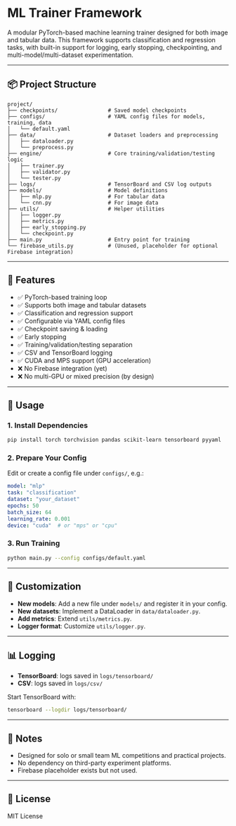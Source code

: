 # ML Trainer Framework

A modular PyTorch-based machine learning trainer designed for both image and tabular data. This framework supports classification and regression tasks, with built-in support for logging, early stopping, checkpointing, and multi-model/multi-dataset experimentation.

---

## 📦 Project Structure

```
project/
├── checkpoints/                # Saved model checkpoints
├── configs/                    # YAML config files for models, training, data
│   └── default.yaml
├── data/                       # Dataset loaders and preprocessing
│   ├── dataloader.py
│   └── preprocess.py
├── engine/                     # Core training/validation/testing logic
│   ├── trainer.py
│   ├── validator.py
│   └── tester.py
├── logs/                       # TensorBoard and CSV log outputs
├── models/                     # Model definitions
│   ├── mlp.py                  # For tabular data
│   └── cnn.py                  # For image data
├── utils/                      # Helper utilities
│   ├── logger.py
│   ├── metrics.py
│   ├── early_stopping.py
│   └── checkpoint.py
├── main.py                     # Entry point for training
└── firebase_utils.py           # (Unused, placeholder for optional Firebase integration)
```

---

## 🚀 Features

- ✅ PyTorch-based training loop
- ✅ Supports both image and tabular datasets
- ✅ Classification and regression support
- ✅ Configurable via YAML config files
- ✅ Checkpoint saving & loading
- ✅ Early stopping
- ✅ Training/validation/testing separation
- ✅ CSV and TensorBoard logging
- ✅ CUDA and MPS support (GPU acceleration)
- ❌ No Firebase integration (yet)
- ❌ No multi-GPU or mixed precision (by design)

---

## 🧩 Usage

### 1. Install Dependencies
```bash
pip install torch torchvision pandas scikit-learn tensorboard pyyaml
```

### 2. Prepare Your Config
Edit or create a config file under `configs/`, e.g.:
```yaml
model: "mlp"
task: "classification"
dataset: "your_dataset"
epochs: 50
batch_size: 64
learning_rate: 0.001
device: "cuda"  # or "mps" or "cpu"
```

### 3. Run Training
```bash
python main.py --config configs/default.yaml
```

---

## 🔧 Customization

- **New models**: Add a new file under `models/` and register it in your config.
- **New datasets**: Implement a DataLoader in `data/dataloader.py`.
- **Add metrics**: Extend `utils/metrics.py`.
- **Logger format**: Customize `utils/logger.py`.

---

## 📊 Logging

- **TensorBoard**: logs saved in `logs/tensorboard/`
- **CSV**: logs saved in `logs/csv/`

Start TensorBoard with:
```bash
tensorboard --logdir logs/tensorboard/
```

---

## 🧠 Notes

- Designed for solo or small team ML competitions and practical projects.
- No dependency on third-party experiment platforms.
- Firebase placeholder exists but not used.

---

## 📄 License

MIT License
